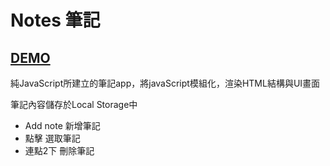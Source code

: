 # Notes 筆記

## [DEMO](https://pepe1113.github.io/notes)

純JavaScript所建立的筆記app，將javaScript模組化，渲染HTML結構與UI畫面

筆記內容儲存於Local Storage中

- Add note 新增筆記
- 點擊 選取筆記
- 連點2下 刪除筆記
